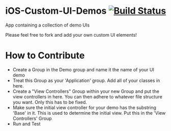 iOS-Custom-UI-Demos [![Build Status](https://travis-ci.org/cjrieck/iOS-Custom-UI-Demos.svg?branch=master)](https://travis-ci.org/cjrieck/iOS-Custom-UI-Demos)
===================

App containing a collection of demo UIs

Please feel free to fork and add your own custom UI elements!

How to Contribute
===================

- Create a Group in the Demo group and name it the name of your UI demo
- Treat this Group as your 'Application' group. Add all of your classes in here.
- Create a "View Controllers" Group within your new Group and put the view controllers in here. You can then adhere to whatever file structure you want. Only this has to be fixed.
- Make sure the initial view controller for your demo has the substring 'Base' in it. This is used to determine the initial view. Put this in the 'View Controllers' Group
- Run and Test